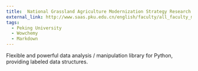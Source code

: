 ```yaml
---
title:  National Grassland Agriculture Modernization Strategy Research Project,date: 2019-07-26
external_link: http://www.saas.pku.edu.cn/english/faculty/all_faculty_members_list/eh/365537.htm
tags:
  - Peking University
  - Wowchemy
  - Markdown
---
```


Flexible and powerful data analysis / manipulation library for Python, providing labeled data structures.

<!--more-->
